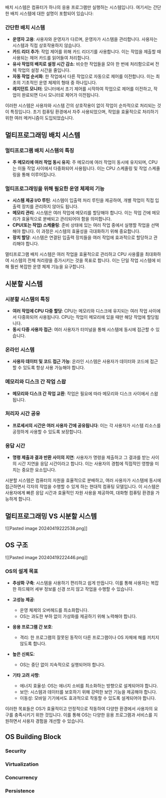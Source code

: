 배치 시스템은 컴퓨터가 하나의 응용 프로그램만 실행하는 시스템입니다. 여기서는 간단한 배치 시스템에 대한 설명이 포함되어 있습니다:

### 간단한 배치 시스템

- **운영자 고용**: 사용자와 운영자가 다르며, 운영자가 시스템을 관리합니다. 사용자는 시스템과 직접 상호작용하지 않습니다.
- **카드 리더 추가**: 작업 제어를 위해 카드 리더기를 사용합니다. 이는 작업을 제출할 때 사용되는 제어 카드를 읽어들여 처리합니다.
- **유사 작업의 배치로 설정 시간 감소**: 비슷한 작업들을 모아 한 번에 처리함으로써 전체 작업의 설정 시간을 줄입니다.
- **자동 작업 순서화**: 한 작업에서 다른 작업으로 자동으로 제어를 이전합니다. 이는 최초의 기초적인 운영 체제의 형태 중 하나입니다.
- **레지던트 모니터**: 모니터에서 초기 제어를 시작하여 작업으로 제어를 이전하고, 작업이 완료되면 다시 모니터로 제어가 이전됩니다.

이러한 시스템은 사용자와 시스템 간의 상호작용이 없이 작업이 순차적으로 처리되는 것이 특징입니다. 초기 컴퓨팅 환경에서 자주 사용되었으며, 작업을 효율적으로 처리하기 위한 여러 메커니즘이 도입되었습니다.


## 멀티프로그래밍 배치 시스템
### 멀티프로그램 배치 시스템의 특징

- **주 메모리에 여러 작업 동시 유지**: 주 메모리에 여러 작업이 동시에 유지되며, CPU는 이들 작업 사이에서 다중화되어 사용됩니다. 이는 CPU 스케줄링 및 작업 스케줄링을 통해 이루어집니다.

### 멀티프로그래밍을 위해 필요한 운영 체제의 기능

- **시스템 제공 I/O 루틴**: 시스템이 입출력 처리 루틴을 제공하여, 개별 작업이 직접 입출력 장치를 관리하지 않아도 됩니다.
- **메모리 관리**: 시스템은 여러 작업에 메모리를 할당해야 합니다. 이는 작업 간에 메모리가 효율적으로 분배되고 관리되어야 함을 의미합니다.
- **CPU(또는 작업) 스케줄링**: 준비 상태에 있는 여러 작업 중에서 실행할 작업을 선택해야 합니다. 이 과정은 시스템의 효율성을 극대화하기 위해 중요합니다.
- **장치 할당**: 시스템은 연결된 입출력 장치들을 여러 작업에 효과적으로 할당하고 관리해야 합니다.

멀티프로그램 배치 시스템은 여러 작업을 효율적으로 관리하고 CPU 사용률을 최대화하여 시스템의 전체 처리량을 증가시키는 것을 목표로 합니다. 이는 단일 작업 시스템에 비해 훨씬 복잡한 운영 체제 기능을 요구합니다.


## 시분할 시스템

### 시분할 시스템의 특징

- **여러 작업에 CPU 다중 할당**: CPU는 메모리와 디스크에 유지되는 여러 작업 사이에서 다중화되어 사용됩니다. CPU는 작업이 메모리에 있을 때만 해당 작업에 할당됩니다.
- **동시 다중 사용자 접근**: 여러 사용자가 터미널을 통해 시스템에 동시에 접근할 수 있습니다.

### 온라인 시스템

- **사용자 데이터 및 코드 접근 가능**: 온라인 시스템은 사용자가 데이터와 코드에 접근할 수 있도록 항상 사용 가능해야 합니다.

### 메모리와 디스크 간 작업 스왑

- **메모리와 디스크 간 작업 교환**: 작업은 필요에 따라 메모리와 디스크 사이에서 스왑됩니다.

### 처리자 시간 공유

- **프로세서의 시간은 여러 사용자 간에 공유됩니다**: 이는 각 사용자가 시스템 리소스를 공정하게 사용할 수 있도록 보장합니다.

### 응답 시간

- **명령 제출과 결과 반환 사이의 지연**: 사용자가 명령을 제출하고 그 결과를 받는 사이의 시간 지연을 응답 시간이라고 합니다. 이는 사용자의 경험에 직접적인 영향을 미치는 중요한 요소입니다.

시분할 시스템은 컴퓨터의 자원을 효율적으로 분배하고, 여러 사용자가 시스템에 동시에 접근하면서 각자의 작업을 수행할 수 있게 하는 현대적 컴퓨팅 모델입니다. 이 시스템은 사용자에게 빠른 응답 시간과 효율적인 자원 사용을 제공하여, 대화형 컴퓨팅 환경을 가능하게 합니다.


## 멀티프로그래밍 VS 시분할 시스템

![[Pasted image 20240419222538.png]]

## OS 구조

![[Pasted image 20240419222446.png]]


### OS의 설계 목표

- **추상화 구축**: 시스템을 사용하기 편리하고 쉽게 만듭니다. 이를 통해 사용자는 복잡한 하드웨어 세부 정보를 신경 쓰지 않고 작업을 수행할 수 있습니다.
    
- **고성능 제공**:
    
    - 운영 체제의 오버헤드를 최소화합니다.
    - OS는 과도한 부하 없이 가상화를 제공하기 위해 노력해야 합니다.
- **응용 프로그램 간 보호**:
    
    - 격리: 한 프로그램의 잘못된 동작이 다른 프로그램이나 OS 자체에 해를 끼치지 않도록 합니다.
- **높은 신뢰도**:
    
    - OS는 중단 없이 지속적으로 실행되어야 합니다.
- **기타 고려 사항**:
    
    - 에너지 효율성: OS는 에너지 소비를 최소화하는 방향으로 설계되어야 합니다.
    - 보안: 시스템과 데이터를 보호하기 위해 강력한 보안 기능을 제공해야 합니다.
    - 이동성: 모바일 기기에서도 효과적으로 작동할 수 있도록 설계되어야 합니다.

이러한 목표들은 OS가 효율적이고 안정적으로 작동하여 다양한 환경에서 사용자의 요구를 충족시키기 위한 것입니다. 이를 통해 OS는 다양한 응용 프로그램과 서비스를 지원하면서 사용자 경험을 개선할 수 있습니다.

## OS Building Block
### Security
### Virtualization
### Concurrency
### Persistence